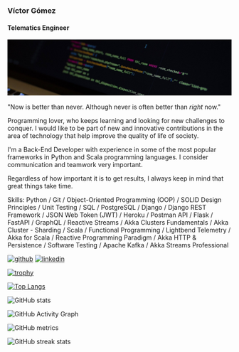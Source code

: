 ### Víctor Gómez
#### Telematics Engineer
![Telematics Engineering](https://github.com/Thevic16/Thevic16/blob/main/Room-Name-Full.jpg)

"Now is better than never. Although never is often better than *right* now."

Programming lover, who keeps learning and looking for new challenges to conquer. I would like to be part of new and innovative contributions in the area of technology that help improve the quality of life of society.

I'm a Back-End Developer with experience in some of the most popular frameworks in Python and Scala programming languages. I consider communication and teamwork very important.

Regardless of how important it is to get results, I always keep in mind that great things take time.

Skills: Python / Git / Object-Oriented Programming (OOP) / SOLID Design Principles  / 
Unit Testing / SQL / PostgreSQL / Django / Django REST Framework / 
JSON Web Token (JWT) / Heroku / Postman API / Flask / FastAPI / GraphQL / Reactive Streams
/ Akka Clusters Fundamentals / Akka Cluster - Sharding / Scala / Functional Programming / Lightbend Telemetry / Akka for Scala / Reactive Programming Paradigm / Akka HTTP & Persistence / Software Testing / Apache Kafka / Akka Streams Professional



[<img src='https://cdn.jsdelivr.net/npm/simple-icons@3.0.1/icons/github.svg' alt='github' height='40'>](https://github.com/Thevic16)  [<img src='https://cdn.jsdelivr.net/npm/simple-icons@3.0.1/icons/linkedin.svg' alt='linkedin' height='40'>](https://www.linkedin.com/in/víctor-gómez-a34159205/)  

[![trophy](https://github-profile-trophy.vercel.app/?username=Thevic16)](https://github.com/ryo-ma/github-profile-trophy)

[![Top Langs](https://github-readme-stats.vercel.app/api/top-langs/?username=Thevic16)](https://github.com/anuraghazra/github-readme-stats)

![GitHub stats](https://github-readme-stats.vercel.app/api?username=Thevic16&show_icons=true&count_private=true)  

![GitHub Activity Graph](https://activity-graph.herokuapp.com/graph?username=Thevic16)  

![GitHub metrics](https://metrics.lecoq.io/Thevic16)  

![GitHub streak stats](https://github-readme-streak-stats.herokuapp.com/?user=Thevic16)  




